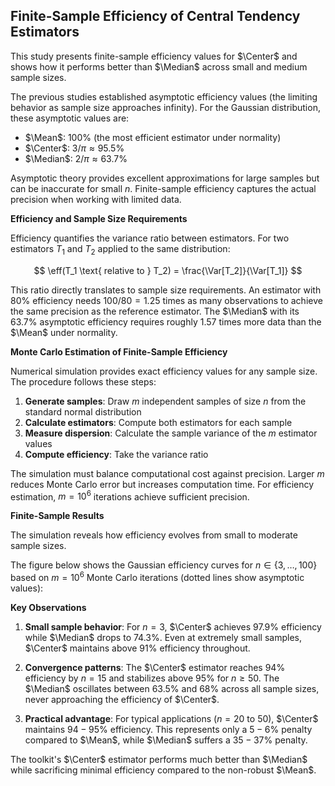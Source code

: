 ## Finite-Sample Efficiency of Central Tendency Estimators

This study presents finite-sample efficiency values for $\Center$ and shows how it performs
  better than $\Median$ across small and medium sample sizes.

The previous studies established asymptotic efficiency values
  (the limiting behavior as sample size approaches infinity).
For the Gaussian distribution, these asymptotic values are:

- $\Mean$: $100\%$ (the most efficient estimator under normality)
- $\Center$: $3/\pi \approx 95.5\%$
- $\Median$: $2/\pi \approx 63.7\%$

Asymptotic theory provides excellent approximations for large samples but can be inaccurate for small $n$.
Finite-sample efficiency captures the actual precision when working with limited data.

**Efficiency and Sample Size Requirements**

Efficiency quantifies the variance ratio between estimators.
For two estimators $T_1$ and $T_2$ applied to the same distribution:

$$
\eff(T_1 \text{ relative to } T_2) = \frac{\Var[T_2]}{\Var[T_1]}
$$

This ratio directly translates to sample size requirements.
An estimator with $80\%$ efficiency needs $100/80 = 1.25$ times as many observations
  to achieve the same precision as the reference estimator.
The $\Median$ with its $63.7\%$ asymptotic efficiency requires roughly $1.57$ times more data
  than the $\Mean$ under normality.

**Monte Carlo Estimation of Finite-Sample Efficiency**

Numerical simulation provides exact efficiency values for any sample size.
The procedure follows these steps:

1. **Generate samples**: Draw $m$ independent samples of size $n$ from the standard normal distribution
2. **Calculate estimators**: Compute both estimators for each sample
3. **Measure dispersion**: Calculate the sample variance of the $m$ estimator values
4. **Compute efficiency**: Take the variance ratio

The simulation must balance computational cost against precision.
Larger $m$ reduces Monte Carlo error but increases computation time.
For efficiency estimation, $m = 10^6$ iterations achieve sufficient precision.

**Finite-Sample Results**

The simulation reveals how efficiency evolves from small to moderate sample sizes.

The figure below shows the Gaussian efficiency curves for $n \in \{3, \ldots, 100\}$
  based on $m = 10^6$ Monte Carlo iterations (dotted lines show asymptotic values):

<!-- IMG efficiency-central-tendency -->

**Key Observations**

1. **Small sample behavior**: For $n = 3$, $\Center$ achieves $97.9\%$ efficiency while $\Median$ drops to $74.3\%$.
   Even at extremely small samples, $\Center$ maintains above $91\%$ efficiency throughout.

2. **Convergence patterns**: The $\Center$ estimator reaches $94\%$ efficiency by $n = 15$
   and stabilizes above $95\%$ for $n \geq 50$.
   The $\Median$ oscillates between $63.5\%$ and $68\%$ across all sample sizes,
   never approaching the efficiency of $\Center$.

3. **Practical advantage**: For typical applications ($n = 20$ to $50$), $\Center$ maintains $94-95\%$ efficiency.
   This represents only a $5-6\%$ penalty compared to $\Mean$, while $\Median$ suffers a $35-37\%$ penalty.

The toolkit's $\Center$ estimator performs much better than $\Median$
  while sacrificing minimal efficiency compared to the non-robust $\Mean$.
